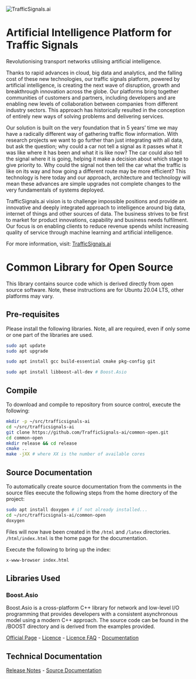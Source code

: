 ![TrafficSignals.ai](https://trafficsignals164508950.files.wordpress.com/2021/03/cropped-momenteo-profile.png)

# Artificial Intelligence Platform for Traffic Signals

Revolutionising transport networks utilising artificial intelligence. 

Thanks to rapid advances in cloud, big data and analytics, and the falling cost of these new technologies, our traffic signals platform, powered by artificial intelligence, is creating the next wave of disruption, growth and breakthrough innovation across the globe. Our platforms bring together communities of customers and partners, including developers and are enabling new levels of collaboration between companies from different industry sectors. This approach has historically resulted in the conception of entirely new ways of solving problems and delivering services.

Our solution is built on the very foundation that in 5 years’ time we may have a radically different way of gathering traffic flow information. With research projects we want to go further than just integrating with all data, but ask the question; why could a car not tell a signal as it passes what it was like where it has been and what it is like now? The car could also tell the signal where it is going, helping it make a decision about which stage to give priority to. Why could the signal not then tell the car what the traffic is like on its way and how going a different route may be more efficient? This technology is here today and our approach, architecture and technology will mean these advances are simple upgrades not complete changes to the very fundamentals of systems deployed.

TrafficSignals.ai vision is to challenge impossible positions and provide an innovative and deeply integrated approach to intelligence around big data, internet of things and other sources of data. The business strives to be first to market for product innovations, capability and business needs fulfilment. Our focus is on enabling clients to reduce revenue spends whilst increasing quality of service through machine learning and artificial intelligence.

For more information, visit: [TrafficSignals.ai](http://TrafficSignals.ai)

# Common Library for Open Source

This library contains source code which is derived directly from open source software. Note, these instructions are for Ubuntu 20.04 LTS, other platforms may vary.  

## Pre-requisites 

Please install the following libraries. Note, all are required, even if only some or one part of the libraries are used. 

```Bash
sudo apt update
sudo apt upgrade

sudo apt install gcc build-essential cmake pkg-config git

sudo apt install libboost-all-dev # Boost.Asio
```

## Compile

To download and compile to repository from source control, execute the following: 

```Bash
mkdir -p ~/src/trafficsignals-ai
cd ~/src/trafficsignals-ai
git clone https://github.com/TrafficSignals-ai/common-open.git
cd common-open
mkdir release && cd release
cmake ..
make -jXX # where XX is the number of available cores 
```

## Source Documentation 

To automatically create source documentation from the comments in the source files execute the following steps from the home directory of the project:

```Bash
sudo apt install doxygen # if not already installed...
cd ~/src/trafficsignals-ai/common-open
doxygen
```
Files will now have been created in the ```/html``` and ```/latex``` directories. ```/html/index.html``` is the home page for the documentation.

Execute the following to bring up the index: 

```Bash
x-www-browser index.html
```

## Libraries Used

### Boost.Asio

Boost.Asio is a cross-platform C++ library for network and low-level I/O programming that provides developers with a consistent asynchronous model using a modern C++ approach. The source code can be found in the /BOOST directory and is derived from the examples provided. 

[Official Page](https://www.boost.org/doc/libs/1_76_0/doc/html/boost_asio.html) - [Licence](BOOST/BOOST_LICENSE_1_0.txt) - [Licence FAQ](https://www.boost.org/users/license.html#FAQ) - [Documentation](https://www.boost.org/doc/libs/1_76_0/doc/html/boost_asio/reference.html)

## Technical Documentation

[Release Notes](ReleaseNotes.md) - [Source Documentation](html/index.html)
